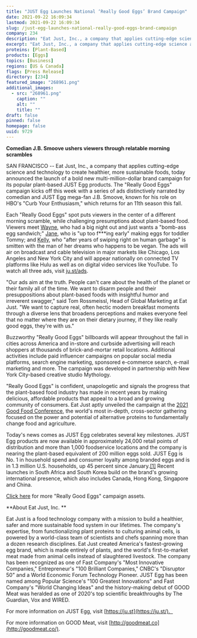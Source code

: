 ```yaml
---
title: "JUST Egg Launches National ‘Really Good Eggs’ Brand Campaign"
date: 2021-09-22 16:09:34
lastmod: 2021-09-22 16:09:34
slug: /just-egg-launches-national-really-good-eggs-brand-campaign
company: 234
description: "Eat Just, Inc., a company that applies cutting-edge science and technology to create healthier, more sustainable foods, today announced the launch of a bold new multi-million-dollar brand campaign for its popular plant-based JUST Egg products."
excerpt: "Eat Just, Inc., a company that applies cutting-edge science and technology to create healthier, more sustainable foods, today announced the launch of a bold new multi-million-dollar brand campaign for its popular plant-based JUST Egg products."
proteins: [Plant-Based]
products: [Eggs]
topics: [Business]
regions: [US & Canada]
flags: [Press Release]
directory: [234]
featured_image: "268961.png"
additional_images:
  - src: "268961.png"
    caption: ""
    alt: ""
    title: ""
draft: false
pinned: false
homepage: false
uuid: 9729
---
```

**Comedian J.B. Smoove ushers viewers through relatable morning
scrambles** 

SAN FRANCISCO \-- Eat Just, Inc., a company that applies cutting-edge
science and technology to create healthier, more sustainable foods,
today announced the launch of a bold new multi-million-dollar brand
campaign for its popular plant-based JUST Egg products. The "Really Good
Eggs" campaign kicks off this week with a series of ads distinctively
narrated by comedian and JUST Egg mega-fan J.B. Smoove, known for his
role on HBO's "Curb Your Enthusiasm," which returns for an 11th season
this fall.

Each "Really Good Eggs" spot puts viewers in the center of a different
morning scramble, while challenging presumptions about plant-based food.
Viewers meet [Wayne](https://vimeo.com/605056443), who had a big night
out and just wants a \"bomb-ass egg
sandwich;" [Jane](https://vimeo.com/605055963), who is "up too
f\*\*\*ing early" making eggs for toddler Tommy;
and [Kelly](https://vimeo.com/605056335), who "after years of swiping
right on human garbage" is smitten with the man of her dreams who
happens to be vegan. The ads will air on broadcast and cable television
in major markets like Chicago, Los Angeles and New York City and will
appear nationally on connected TV platforms like Hulu as well as on
digital video services like YouTube. To watch all three ads,
visit [ju.st/ads](http://ju.st/ads).

"Our ads aim at the truth. People can't care about the health of the
planet or their family all of the time. We want to disarm people and
their presuppositions about plant-based foods with insightful humor and
irreverent swagger," said Tom Rossmeissl, Head of Global Marketing at
Eat Just. "We want to capture real, often hectic modern breakfast
moments through a diverse lens that broadens perceptions and makes
everyone feel that no matter where they are on their dietary journey, if
they like really good eggs, they're with us."

Buzzworthy "Really Good Eggs" billboards will appear throughout the fall
in cities across America and in-store and curbside advertising will
reach shoppers at thousands of brick-and-mortar retail locations.
Additional activities include paid influencer campaigns on popular
social media platforms, search engine marketing, sponsored e-commerce
search, e-mail marketing and more. The campaign was developed in
partnership with New York City-based creative studio Mythology.

"Really Good Eggs" is confident, unapologetic and signals the progress
that the plant-based food industry has made in recent years by making
delicious, affordable products that appeal to a broad and growing
community of consumers. Eat Just aptly unveiled the campaign at
the [2021 Good Food
Conference](https://gfi.org/event/good-food-conference-2021/), the
world's most in-depth, cross-sector gathering focused on the power and
potential of alternative proteins to fundamentally change food and
agriculture.

Today\'s news comes as JUST Egg celebrates several key milestones. JUST
Egg products are now available in approximately 24,000 retail points of
distribution and more than 1,000 foodservice locations and the company
is nearing the plant-based equivalent of 200 million eggs sold. JUST Egg
is No. 1 in household spend and consumer loyalty among branded eggs and
is in 1.3 million U.S. households, up 45 percent since
January.[\[1\]](https://outlook.office.com/mail/sentitems/id/AQMkADI0OTIwZmJhLTg3YWYtNDgyZi1hYjk0LTNkYTg5ODdjM2VkZgBGAAAD4N%2BDpGTxy02kIcAFOmffBgcAD%2F6D9GbGt0%2BVN76PBzBzqwAAAgEJAAAAD%2F6D9GbGt0%2BVN76PBzBzqwABxG6NmgAAAA%3D%3D#x__ftn1) Recent
launches in South Africa and South Korea build on the brand's growing
international presence, which also includes Canada, Hong Kong, Singapore
and China. 

[Click
here](https://drive.google.com/drive/folders/1qwKu0_BHOoojPUWrM-Lk9eYqBLLEY0s0?usp=sharing) for
more "Really Good Eggs" campaign assets.

**About Eat Just, Inc. **

Eat Just is a food technology company with a mission to build a
healthier, safer and more sustainable food system in our lifetimes. The
company\'s expertise, from functionalizing plant proteins to culturing
animal cells, is powered by a world-class team of scientists and chefs
spanning more than a dozen research disciplines. Eat Just created
America's fastest-growing egg brand, which is made entirely of plants,
and the world's first-to-market meat made from animal cells instead of
slaughtered livestock. The company has been recognized as one of Fast
Company's "Most Innovative Companies," Entrepreneur's "100 Brilliant
Companies," CNBC's "Disruptor 50" and a World Economic Forum Technology
Pioneer. JUST Egg has been named among Popular Science's "100 Greatest
Innovations" and Fast Company's "World Changing Ideas" and the
history-making debut of GOOD Meat was heralded as one of 2020\'s top
scientific breakthroughs by The Guardian, Vox and WIRED.

For more information on JUST Egg,
visit [https://ju.st](https://ju.st/).  

For more information on GOOD Meat,
visit [http://goodmeat.co](http://goodmeat.co/).
